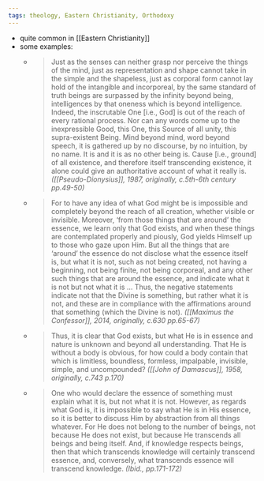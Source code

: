 ```yaml
---
tags: theology, Eastern Christianity, Orthodoxy
---
```


- quite common in [[Eastern Christianity]]
- some examples:
	- > Just as the senses can neither grasp nor perceive the things of the mind, just as
	  representation and shape cannot take in the simple and the shapeless, just as corporal form
	  cannot lay hold of the intangible and incorporeal, by the same standard of truth beings are
	  surpassed by the infinity beyond being, intelligences by that oneness which is beyond
	  intelligence. Indeed, the inscrutable One [i.e., God] is out of the reach of every rational
	  process. Nor can any words come up to the inexpressible Good, this One, this Source of all
	  unity, this supra-existent Being. Mind beyond mind, word beyond speech, it is gathered up
	  by no discourse, by no intuition, by no name. It is and it is as no other being is. Cause [i.e.,
	  ground] of all existence, and therefore itself transcending existence, it alone could give an
	  authoritative account of what it really is.
	  *([[Pseudo-Dionysius]], 1987, originally, c.5th-6th century pp.49-50)*
	- > For to have any idea of what God might be is impossible and completely beyond the reach
	  of all creation, whether visible or invisible. Moreover, ‘from those things that are around’
	  the essence, we learn only that God exists, and when these things are contemplated
	  properly and piously, God yields Himself up to those who gaze upon Him. But all the
	  things that are ‘around’ the essence do not disclose what the essence itself is, but what it is
	  not, such as not being created, not having a beginning, not being finite, not being
	  corporeal, and any other such things that are around the essence, and indicate what it is not
	  but not what it is … Thus, the negative statements indicate not that the Divine is
	  something, but rather what it is not, and these are in compliance with the affirmations
	  around that something (which the Divine is not).
	  *([[Maximus the Confessor]], 2014, originally, c.630 pp.65-67)*
	- > Thus, it is clear that God exists, but what He is in essence and nature is unknown and
	  beyond all understanding. That He is without a body is obvious, for how could a body
	  contain that which is limitless, boundless, formless, impalpable, invisible, simple, and
	  uncompounded?
	  *([[John of Damascus]], 1958, originally, c.743 p.170)*
	- > One who would declare the essence of something must explain what it is, but not what it is
	  not. However, as regards what God is, it is impossible to say what He is in His essence, so
	  it is better to discuss Him by abstraction from all things whatever. For He does not belong
	  to the number of beings, not because He does not exist, but because He transcends all
	  beings and being itself. And, if knowledge respects beings, then that which transcends
	  knowledge will certainly transcend essence, and, conversely, what transcends essence will
	  transcend knowledge.
	  *(Ibid., pp.171-172)*